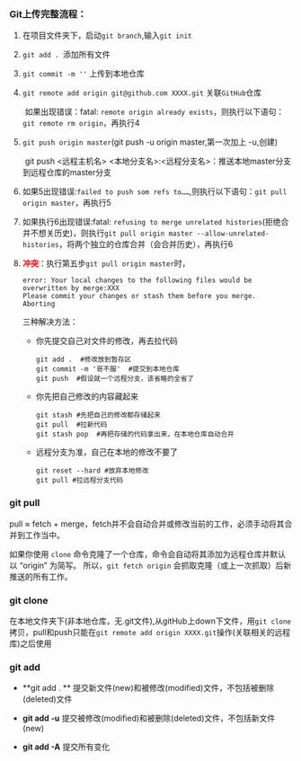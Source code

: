 ### Git上传完整流程：

1. 在项目文件夹下，启动`git branch`,输入`git init`

2. `git add . `添加所有文件

3. `git commit -m ''` 上传到本地仓库

4. `git remote add origin git@github.com XXXX.git` 关联`GitHub`仓库

   ​	如果出现错误：fatal: `remote origin already exists`，则执行以下语句：`git remote rm origin`，再执行4

5. `git push origin master`(git push -u origin master,第一次加上 -u,创建)

   ​	git push <远程主机名> <本地分支名>:<远程分支名>：推送本地master分支到远程仓库的master分支

6. 如果5出现错误:`failed to push som refs to……`,则执行以下语句：`git pull origin master`，再执行5

7. 如果执行6出现错误:fatal: `refusing to merge unrelated histories`(拒绝合并不想关历史)，则执行`git pull origin master --allow-unrelated-histories`，将两个独立的仓库合并（会合并历史），再执行6

8. <font color=ff0000>**冲突**</font>：执行第五步`git pull origin master`时，

   ~~~
   error: Your local changes to the following files would be overwritten by merge:XXX
   Please commit your changes or stash them before you merge.
   Aborting
   ~~~

   三种解决方法：

   - 你先提交自己对文件的修改，再去拉代码

     ~~~git
     git add .  #修改放到暂存区 
     git commit -m '哥不服'  #提交到本地仓库
     git push  #假设就一个远程分支，该省略的全省了
     ~~~

   - 你先把自己修改的内容藏起来

     ```git
     git stash #先把自己的修改都存储起来
     git pull  #拉新代码
     git stash pop  #再把存储的代码拿出来，在本地仓库自动合并
     ```

   - 远程分支为准，自己在本地的修改不要了

     ```git
     git reset --hard #放弃本地修改
     git pull #拉远程分支代码
     ```

### git pull 

pull ≈ fetch + merge，fetch并不会自动合并或修改当前的工作，必须手动将其合并到工作当中。

如果你使用 `clone` 命令克隆了一个仓库，命令会自动将其添加为远程仓库并默认以 “origin” 为简写。 所以，`git fetch origin` 会抓取克隆（或上一次抓取）后新推送的所有工作。

### git clone

在本地文件夹下(非本地仓库，无.git文件),从gitHub上down下文件，用`git clone` 拷贝，pull和push只能在`git remote add origin XXXX.git`操作(关联相关的远程库)之后使用

### git add

- **git add . ** 提交新文件(new)和被修改(modified)文件，不包括被删除(deleted)文件

- **git add -u**  提交被修改(modified)和被删除(deleted)文件，不包括新文件(new)
- **git add -A**  提交所有变化

